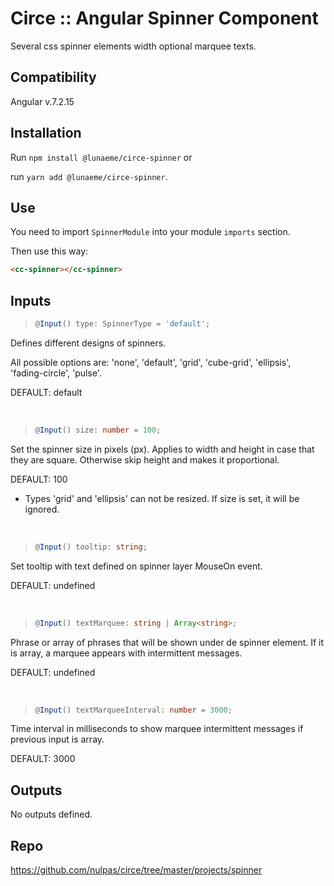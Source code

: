 # Circe :: Angular Spinner Component

Several css spinner elements width optional marquee texts.

## Compatibility

Angular v.7.2.15

## Installation

Run `npm install @lunaeme/circe-spinner` or

run `yarn add @lunaeme/circe-spinner`.

## Use

You need to import `SpinnerModule` into your module `imports` section.

Then use this way:

```html
<cc-spinner></cc-spinner>
```

## Inputs

>```typescript
> @Input() type: SpinnerType = 'default';
>```
Defines different designs of spinners.

All possible options are: 'none', 'default', 'grid', 'cube-grid', 'ellipsis', 'fading-circle', 'pulse'.

DEFAULT: default


&nbsp;
>```typescript
> @Input() size: number = 100;
>```
Set the spinner size in pixels (px). Applies to width and height in case that they are square. Otherwise skip height and makes it proportional.

DEFAULT: 100

* Types 'grid' and 'ellipsis' can not be resized. If size is set, it will be ignored.


&nbsp;
>```typescript
> @Input() tooltip: string;
>```
Set tooltip with text defined on spinner layer MouseOn event.

DEFAULT: undefined


&nbsp;
>```typescript
> @Input() textMarquee: string | Array<string>;
>```
Phrase or array of phrases that will be shown under de spinner element. If it is array, a marquee appears with intermittent messages.

DEFAULT: undefined


&nbsp;
>```typescript
> @Input() textMarqueeInterval: number = 3000;
>```
Time interval in milliseconds to show marquee intermittent messages if previous input is array.

DEFAULT: 3000

## Outputs

No outputs defined.

## Repo

<https://github.com/nulpas/circe/tree/master/projects/spinner>
